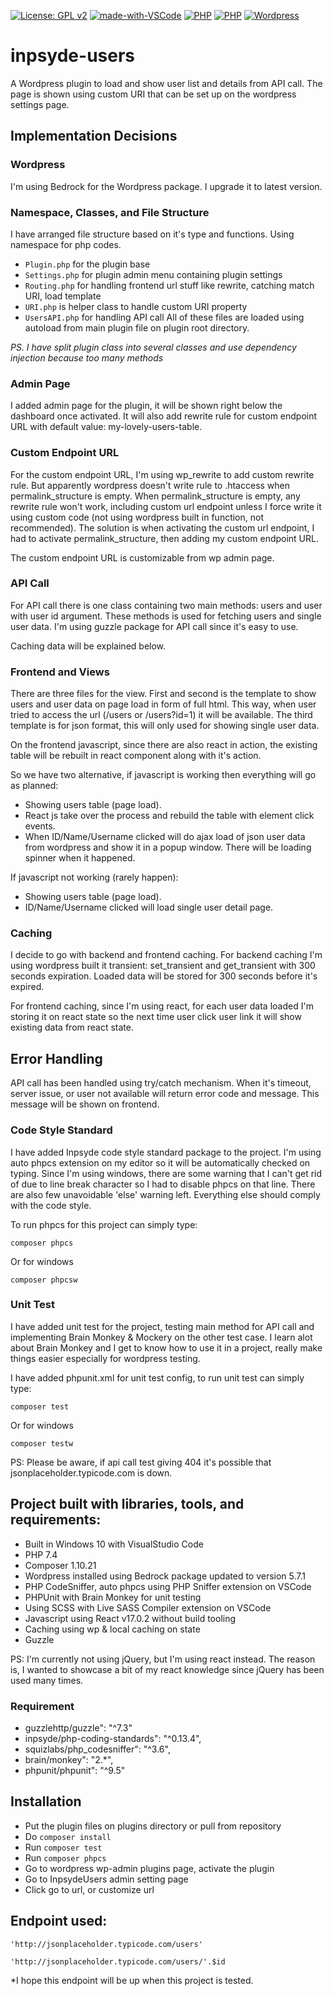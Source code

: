 [![License: GPL v2](https://img.shields.io/badge/License-GPL%20v2-blue.svg)](https://www.gnu.org/licenses/old-licenses/gpl-2.0.en.html) [![made-with-VSCode](https://img.shields.io/badge/Made%20with-VSCode-1f425f.svg)](https://code.visualstudio.com/) [![PHP](https://img.shields.io/badge/PHP-7.4.16-green.svg)](https://www.php.net/) [![PHP](https://img.shields.io/badge/Composer-1.10.21-green.svg)](https://getcomposer.org/) [![Wordpress](https://img.shields.io/badge/Wordpress-5.7.1-green.svg)](https://wordpress.org/download/)

# inpsyde-users
A Wordpress plugin to load and show user list and details from API call.
The page is shown using custom URI that can be set up on the wordpress settings page.

## Implementation Decisions

### Wordpress

I'm using Bedrock for the Wordpress package. I upgrade it to latest version.

### Namespace, Classes, and File Structure

I have arranged file structure based on it's type and functions. Using namespace for php codes.
  * `Plugin.php` for the plugin base
  * `Settings.php` for plugin admin menu containing plugin settings
  * `Routing.php` for handling frontend url stuff like rewrite, catching match URI, load template
  * `URI.php` is helper class to handle custom URI property
  * `UsersAPI.php` for handling API call
All of these files are loaded using autoload from main plugin file on plugin root directory.

*PS. I have split plugin class into several classes and use dependency injection because too many methods*

### Admin Page

I added admin page for the plugin, it will be shown right below the dashboard once activated. It will also add rewrite rule for custom endpoint URL with default value: my-lovely-users-table.

### Custom Endpoint URL 

For the custom endpoint URL, I'm using wp_rewrite to add custom rewrite rule. But apparently wordpress doesn't write rule to .htaccess when permalink_structure is empty. When permalink_structure is empty, any rewrite rule won't work, including custom url endpoint unless I force write it using custom code (not using wordpress built in function, not recommended). The solution is when activating the custom url endpoint, I had to activate permalink_structure, then adding my custom endpoint URL.

The custom endpoint URL is customizable from wp admin page.

### API Call

For API call there is one class containing two main methods: users and user with user id argument. These methods is used for fetching users and single user data. I'm using guzzle package for API call since it's easy to use.

Caching data will be explained below.

### Frontend and Views

There are three files for the view. First and second is the template to show users and user data on page load in form of full html. This way, when user tried to access the url (/users or /users?id=1) it will be available.
The third template is for json format, this will only used for showing single user data.

On the frontend javascript, since there are also react in action, the existing table will be rebuilt in react component along with it's action.

So we have two alternative, if javascript is working then everything will go as planned:
* Showing users table (page load).
* React js take over the process and rebuild the table with element click events.
* When ID/Name/Username clicked will do ajax load of json user data from wordpress and show it in a popup window. There will be loading spinner when it happened.

If javascript not working (rarely happen):
* Showing users table (page load).
* ID/Name/Username clicked will load single user detail page.

### Caching

I decide to go with backend and frontend caching.
For backend caching I'm using wordpress built it transient: set_transient and get_transient with 300 seconds expiration. Loaded data will be stored for 300 seconds before it's expired.

For frontend caching, since I'm using react, for each user data loaded I'm storing it on react state so the next time user click user link it will show existing data from react state.

## Error Handling

API call has been handled using try/catch mechanism. When it's timeout, server issue, or user not available will return error code and message. This message will be shown on frontend.

### Code Style Standard

I have added Inpsyde code style standard package to the project. I'm using auto phpcs extension on my editor so it will be automatically checked on typing. Since I'm using windows, there are some warning that I can't get rid of due to line break character so I had to disable phpcs on that line. There are also few unavoidable 'else' warning left. Everything else should comply with the code style.

To run phpcs for this project can simply type:
```
composer phpcs
```
Or for windows
```
composer phpcsw
```

### Unit Test

I have added unit test for the project, testing main method for API call and implementing Brain Monkey & Mockery on the other test case. I learn alot about Brain Monkey and I get to know how to use it in a project, really make things easier especially for wordpress testing.

I have added phpunit.xml for unit test config, to run unit test can simply type:
```
composer test
```
Or for windows
```
composer testw
```

PS: Please be aware, if api call test giving 404 it's possible that jsonplaceholder.typicode.com is down.

## Project built with libraries, tools, and requirements:

* Built in Windows 10 with VisualStudio Code
* PHP 7.4
* Composer 1.10.21
* Wordpress installed using Bedrock package updated to version 5.7.1
* PHP CodeSniffer, auto phpcs using PHP Sniffer extension on VSCode
* PHPUnit with Brain Monkey for unit testing
* Using SCSS with Live SASS Compiler extension on VSCode
* Javascript using React v17.0.2 without build tooling
* Caching using wp & local caching on state
* Guzzle

PS: I'm currently not using jQuery, but I'm using react instead. The reason is, I wanted to showcase a bit of my react knowledge since jQuery has been used many times.

### Requirement

* guzzlehttp/guzzle": "^7.3"
* inpsyde/php-coding-standards": "^0.13.4",
* squizlabs/php_codesniffer": "^3.6",
* brain/monkey": "2.*",
* phpunit/phpunit": "^9.5"

## Installation

* Put the plugin files on plugins directory or pull from repository
* Do `composer install`
* Run `composer test`
* Run `composer phpcs`
* Go to wordpress wp-admin plugins page, activate the plugin
* Go to InpsydeUsers admin setting page
* Click go to url, or customize url

## Endpoint used:

```
'http://jsonplaceholder.typicode.com/users'

'http://jsonplaceholder.typicode.com/users/'.$id
```

*I hope this endpoint will be up when this project is tested.